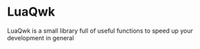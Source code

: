 LuaQwk
======

LuaQwk is a small library full of useful functions to speed up your development in general
